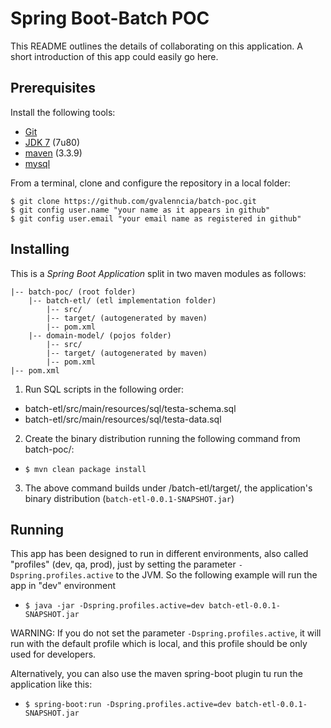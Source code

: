 # Spring Boot-Batch POC

This README outlines the details of collaborating on this application.
A short introduction of this app could easily go here.

## Prerequisites

Install the following tools:

* [Git](https://git-scm.com/)
* [JDK 7](http://www.oracle.com/technetwork/java/javase/downloads/java-archive-downloads-javase7-521261.html) (7u80)
* [maven](https://maven.apache.org/download.cgi) (3.3.9)
* [mysql](https://dev.mysql.com/downloads/) 

From a terminal, clone and configure the repository in a local folder:

```
$ git clone https://github.com/gvalenncia/batch-poc.git
$ git config user.name "your name as it appears in github"
$ git config user.email "your email name as registered in github"

```

## Installing

This is a *Spring Boot Application* split in two maven modules as follows:

```
|-- batch-poc/ (root folder)
    |-- batch-etl/ (etl implementation folder)
        |-- src/
        |-- target/ (autogenerated by maven)    
        |-- pom.xml
    |-- domain-model/ (pojos folder)
        |-- src/
        |-- target/ (autogenerated by maven)
        |-- pom.xml
|-- pom.xml

```

1. Run SQL scripts in the following order:

* batch-etl/src/main/resources/sql/testa-schema.sql
* batch-etl/src/main/resources/sql/testa-data.sql

2. Create the binary distribution running the following command from batch-poc/:

* `$ mvn clean package install`

3. The above command builds under /batch-etl/target/, the application's binary distribution (`batch-etl-0.0.1-SNAPSHOT.jar`)

## Running

This app has been designed to run in different environments, also called "profiles" (dev, qa, prod), just by setting the parameter 
`-Dspring.profiles.active` to the JVM. So the following example will run the app in "dev" environment

* `$ java -jar -Dspring.profiles.active=dev batch-etl-0.0.1-SNAPSHOT.jar`

WARNING: If you do not set the parameter `-Dspring.profiles.active`, it will run with the default profile which is local,
and this profile should be only used for developers.

Alternatively, you can also use the maven spring-boot plugin tu run the application like this:

* `$ spring-boot:run -Dspring.profiles.active=dev batch-etl-0.0.1-SNAPSHOT.jar`
